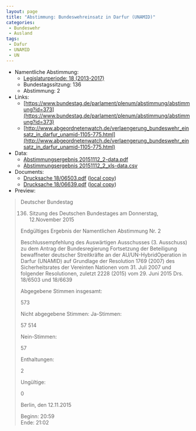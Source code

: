 ```yaml
---
layout: page
title: "Abstimmung: Bundeswehreinsatz in Darfur (UNAMID)"
categories:
 - Bundeswehr
 - Ausland
tags:
 - Dafur
 - UNAMID
 - UN
---
```


* Namentliche Abstimmung:
    * [Legislaturperiode: 18 (2013-2017)](https://de.wikipedia.org/wiki/18._Deutscher_Bundestag)
    * Bundestagssitzung: 136
    * Abstimmung: 2
* Links: 
    * [https://www.bundestag.de/parlament/plenum/abstimmung/abstimmung?id=373](https://www.bundestag.de/parlament/plenum/abstimmung/abstimmung?id=373)
    * [http://www.abgeordnetenwatch.de/verlaengerung_bundeswehr_einsatz_in_darfur_unamid-1105-775.html](http://www.abgeordnetenwatch.de/verlaengerung_bundeswehr_einsatz_in_darfur_unamid-1105-775.html)
* Data: 
    * [Abstimmungsergebnis 20151112_2-data.pdf](/res/abstimmungsliste/20151112_2-data.pdf)
    * [Abstimmungsergebnis 20151112_2_xls-data.csv](/res/abstimmungsliste/analyses/20151112_2_xls-data.csv)
* Documents: 
    * [Drucksache 18/06503.pdf](http://dip21.bundestag.de/dip21/btd/18/065/1806503.pdf) ([local copy](/res/abstimmungsdaten/018-136-02/1806503.pdf))
    * [Drucksache 18/06639.pdf](http://dip21.bundestag.de/dip21/btd/18/066/1806639.pdf) ([local copy](/res/abstimmungsdaten/018-136-02/1806639.pdf))
* Preview: 
> Deutscher Bundestag
> 
> 136. Sitzung des Deutschen Bundestages
> am Donnerstag, 12.November 2015
> 
> Endgültiges Ergebnis der Namentlichen Abstimmung Nr. 2
> 
> Beschlussempfehlung des Auswärtigen Ausschusses (3. Ausschuss) zu dem Antrag der
> Bundesregierung
> Fortsetzung der Beteiligung bewaffneter deutscher Streitkräfte an der AU/UN-HybridOperation in Darfur (UNAMID) auf Grundlage der Resolution 1769 (2007) des
> Sicherheitsrates der Vereinten Nationen vom 31. Juli 2007 und folgender Resolutionen,
> zuletzt 2228 (2015) vom 29. Juni 2015
> Drs. 18/6503 und 18/6639
> 
> Abgegebene Stimmen insgesamt:
> 
> 573
> 
> Nicht abgegebene Stimmen:
> Ja-Stimmen:
> 
> 57
> 514
> 
> Nein-Stimmen:
> 
> 57
> 
> Enthaltungen:
> 
> 2
> 
> Ungültige:
> 
> 0
> 
> Berlin, den 12.11.2015
> 
> Beginn: 20:59  
> Ende: 21:02
